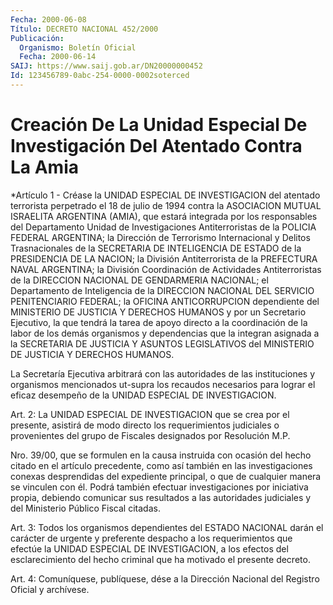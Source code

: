 ```yaml
---
Fecha: 2000-06-08
Título: DECRETO NACIONAL 452/2000
Publicación:
  Organismo: Boletín Oficial
  Fecha: 2000-06-14
SAIJ: https://www.saij.gob.ar/DN20000000452
Id: 123456789-0abc-254-0000-0002soterced
---
```

# Creación De La Unidad Especial De Investigación Del Atentado Contra La Amia

<a id="1"></a>
*Artículo 1 - Créase la UNIDAD ESPECIAL DE INVESTIGACION del atentado terrorista  perpetrado el 18 de julio de 1994 contra la ASOCIACION MUTUAL ISRAELITA  ARGENTINA  (AMIA), que estará  integrada por los responsables del Departamento Unidad de Investigaciones Antiterroristas de la POLICIA FEDERAL ARGENTINA; la Dirección de Terrorismo Internacional  y  Delitos Trasnacionales  de la SECRETARIA DE INTELIGENCIA DE ESTADO de la PRESIDENCIA DE LA NACION; la División Antiterrorista de la PREFECTURA NAVAL ARGENTINA; la División Coordinación de Actividades Antiterroristas de la DIRECCION  NACIONAL DE GENDARMERIA NACIONAL; el Departamento de Inteligencia de la DIRECCION NACIONAL DEL SERVICIO PENITENCIARIO  FEDERAL; la OFICINA ANTICORRUPCION  dependiente  del MINISTERIO DE  JUSTICIA  Y  DERECHOS HUMANOS  y  por un Secretario Ejecutivo, la que tendrá la tarea de apoyo directo a la coordinación  de  la labor de los demás organismos y  dependencias que la integran asignada a la SECRETARIA DE JUSTICIA Y ASUNTOS LEGISLATIVOS del MINISTERIO DE JUSTICIA Y DERECHOS HUMANOS.

La Secretaría Ejecutiva arbitrará    con  las  autoridades  de  las instituciones  y  organismos  mencionados   ut-supra  los  recaudos necesarios para lograr el eficaz desempeño  de  la UNIDAD ESPECIAL DE INVESTIGACION.

<a id="2"></a>
Art.  2:  La UNIDAD ESPECIAL DE INVESTIGACION que se crea por el presente, asistirá  de modo directo los requerimientos judiciales o provenientes del grupo  de Fiscales designados por Resolución M.P.

Nro. 39/00, que se formulen  en  la causa instruida con ocasión del hecho citado en el artículo precedente,  como  así  también  en las investigaciones  conexas desprendidas del expediente principal,  o que de cualquier manera  se vinculen con él. Podrá también efectuar investigaciones por iniciativa  propia,  debiendo  comunicar  sus resultados  a  las  autoridades judiciales y del Ministerio Público Fiscal citadas.

<a id="3"></a>
Art.  3: Todos los organismos  dependientes  del  ESTADO  NACIONAL darán  el   carácter  de  urgente  y  preferente  despacho  a  los requerimientos  que efectúe la UNIDAD ESPECIAL DE INVESTIGACION, a los efectos del esclarecimiento del hecho criminal que ha motivado el presente decreto.

<a id="4"></a>
Art. 4: Comuníquese, publíquese, dése a la Dirección Nacional del Registro Oficial y archívese.